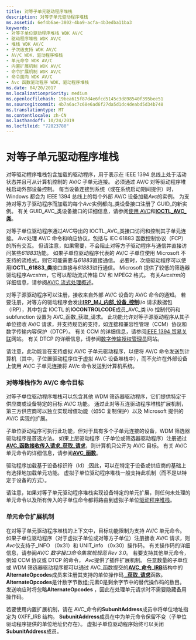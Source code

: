 ```yaml
---
title: 对等子单元驱动程序堆栈
description: 对等子单元驱动程序堆栈
ms.assetid: 6ef4b6ae-3802-4ba9-acfa-4b3edba11ba3
keywords:
- 对等子单位驱动程序堆栈 WDK AV/C
- 驱动程序堆栈 WDK AV/C
- 堆栈 WDK AV/C
- 子次级支持 WDK AV/C
- AV/C WDK，驱动程序堆栈
- 单元命令 WDK AV/C
- 内置扩展机制 WDK AV/C
- 命令扩展机制 WDK AV/C
- 命令面向 WDK AV/C
- Avc 函数驱动程序 WDK，驱动程序堆栈
ms.date: 04/20/2017
ms.localizationpriority: medium
ms.openlocfilehash: 19bea615f87d4e6fcd5145c3d898540f395bee51
ms.sourcegitcommit: 4b7a6ac7c68e6ad6f27da5d1dc4deabd5d34b748
ms.translationtype: MT
ms.contentlocale: zh-CN
ms.lasthandoff: 10/24/2019
ms.locfileid: "72823780"
---
```

# <a name="peer-subunit-driver-stack"></a>对等子单元驱动程序堆栈


对等驱动程序堆栈包含加载的驱动程序，用于表示在 IEEE 1394 总线上处于活动状态并且可从计算机控制的 AV/C 子单元连接。 必须通过 AV/C 对等驱动程序堆栈启动外部设备控制。 每当设备连接到系统（或在系统启动期间提供）时，Windows 都会为 IEEE 1394 总线上的每个外部 AV/C 设备加载*Avc*的实例。 为支持对等方子驱动程序而加载的每个*Avc*实例都向\_类设备接口注册了 GUID\_的新实例。 有关 GUID\_AVC\_类设备接口的详细信息，请参阅[使用 AVC](using-avc-sys.md)和[**IOCTL\_AVC\_类**](https://docs.microsoft.com/windows-hardware/drivers/ddi/avc/ni-avc-ioctl_avc_class)。

对等子单位驱动程序通过*AVC*导出的 IOCTL\_AVC\_类接口访问和控制其子单元连接。 *Avc*处理 AV/C 命令和响应协议，包括与 IEC 61883 函数控制协议（FCP）的所有交互。 但请注意，如果需要，不会阻止对等方子驱动程序与通信并直接访问某些*61883*功能。 如果子单位驱动程序代表的 AV/C 子单位使用 Microsoft 不支持的流格式，则它可能需要与*61883*直接通信。 必要时，次级驱动程序可以使用**IOCTL\_61883\_类**接口直接与*61883*进行通信。 Microsoft 提供了较低的筛选器驱动程序*Avcstrm*，它可以帮助流式传输 DV 和 MPEG2 格式。 有关*Avcstrm*的详细信息，请参阅[AV/C 流式处理概述](av-c-streaming-overview.md)。

对等子源驱动程序可以注册，接收来自外部 AV/C 设备的 AV/C 命令的通知。 若要注册，对等方的驱动程序会发出[**IRP\_MJ\_内部\_设备\_控制**](https://docs.microsoft.com/windows-hardware/drivers/kernel/irp-mj-internal-device-control)i/o 请求数据包（IRP），其中包含 IOCTL 的**IOCONTROLCODE**成员\_AVC\_类 i/o 控制代码和subfunction 设置为 AVC\_函数\_获取\_请求。 此功能允许对等子源驱动程序从其子单位接收 AV/C 请求，并支持规范的支持，如连接和兼容性管理（CCM）协议和数字传输内容保护（DTCP）。 有关 CCM 的详细信息，请参阅[IEEE 1394 贸易关联](https://go.microsoft.com/fwlink/p/?LinkId=518448)网站。 有关 DTCP 的详细信息，请参阅[数字传输授权管理员](https://go.microsoft.com/fwlink/p/?linkid=8731)网站。

请注意，此功能旨在支持虚拟 AV/C 子单元驱动程序，以便将 AV/C 命令发送到计算机（其中，子位置驱动程序位于虚拟 AV/C 设备堆栈中），而不允许在外部设备上使用 AV/C 子单元连接将 AV/c 命令发送到计算机系统。

### <a href="" id="peer-stack-as-av-c-command-target"></a>**对等堆栈作为 AV/C 命令目标**

对等子单位驱动程序堆栈可以包含其他 WDM 筛选器驱动程序，它们提供特定于供应商或设备特定的目标 AV/C 功能。 通过此对等互连驱动程序堆栈扩展机制，第三方供应商可以独立实现增值功能（如5C 复制保护）以及 Microsoft 提供的 AV/C 实现的扩展。

子单位驱动程序可执行此功能，但对于具有多个子单元连接的设备，WDM 筛选器驱动程序是首选方法。 如果上层驱动程序（子单位或筛选器驱动程序）注册通过[**AVC\_函数接收传入请求\_获取\_请求**](https://docs.microsoft.com/windows-hardware/drivers/stream/avc-function-get-request)，则计算机只公开为 AV/C 目标。 有关 AV/C 单元命令的详细信息，请参阅[**AVC\_函数**](https://docs.microsoft.com/windows-hardware/drivers/ddi/avc/ne-avc-_tagavc_function)。

驱动程序加载基于设备标识符（Id）;因此，可以在特定于设备或供应商的基础上有选择地加载单元功能。 虚拟子单位驱动程序堆栈一般支持此机制（而不是以特定于设备的方式）。

请注意，如果对等子单元驱动程序堆栈实现设备特定的单元扩展，则任何未处理的单元命令以及所有传入的子单位命令都将路由到虚拟子单位[驱动程序堆栈](virtual-subunit-driver-stack.md)。

### <a name="unit-command-extension-mechanism"></a>**单元命令扩展机制**

在对等子单元驱动程序堆栈的上下文中，目标功能限制为支持 AV/C 单元命令。 如果子单位驱动程序（对于虚拟子单位或对等方子单位）注册接收 AV/C 请求，则*Avc*仅支持子\_INFO （0x31）和 UNIT\_info （0x30）操作码。 有关操作码的详细信息，请参阅*AV/C 数字接口命令集常规规范 Rev 3.0*。 若要支持其他单元命令，例如 CCM 协议或 DTCP 的命令， *Avc*提供了插件扩展机制。 任意数量的子单位或 WDM 筛选器驱动程序都可以通过 AVC\_函数提交的[**AVC\_命令\_IRB**](https://docs.microsoft.com/windows-hardware/drivers/ddi/avc/ns-avc-_avc_command_irb)结构中的**AlternateOpcodes**成员来注册其支持的单位操作码[ **\_获取\_请求**](https://docs.microsoft.com/windows-hardware/drivers/stream/avc-function-get-request)函数。 **AlternateOpcodes**是计数字节数组;元素0是剩余字节中的替代操作码的数目。 发送响应时将忽略**AlternateOpcodes** ，因此在处理单元请求时不需要隐藏备用操作码。

若要使用内置扩展机制，请在 AVC\_命令的**SubunitAddress**成员中将单位地址指定为 0XFF\_IRB 结构。 **SubunitAddress**成员在中为单元命令保留不变（子单位驱动程序提供的单位地址仍存在）。 虚拟子单位驱动程序始终可以关闭**SubunitAddress**成员。

 

 




